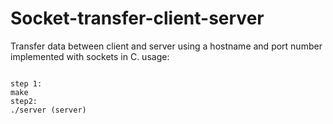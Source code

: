 # Socket-transfer-client-server
Transfer data between client and server using a hostname and port number implemented with sockets in C.
usage:
```

step 1:
make
step2:
./server (server)

```
